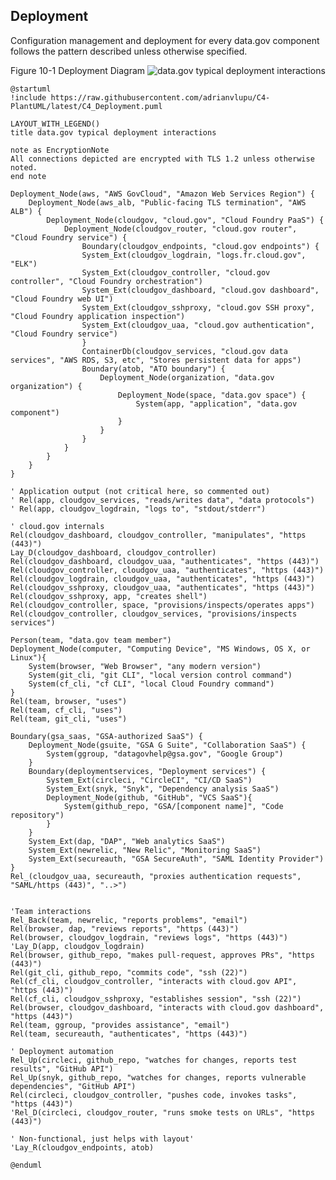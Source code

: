 ## Deployment
Configuration management and deployment for every data.gov component follows the pattern described unless otherwise specified.

Figure 10-1 Deployment Diagram
![data.gov typical deployment interactions](http://www.plantuml.com/plantuml/svg/hLTTRnkx4Ntk_egfNc81jeJcvgaFHHJRTOmgZk6rcnP58N2vOuaDbznok5AKml-zdFsWLp9X-EBUHG9pHpo7CyF36Uv7yiBvfjBP7vMHkYaHDjxNzEVvt8dTRAtyfYaQGYUjyMZyJDfgBagdXDdgfcxcvn_ERhKm_k7BSgw5H_B1jBh0MjjznO2QoRFbufzV7-vNtwxlFw-MbrUNDnSdqymhhn5AuSLiRRVWzxMIGaCPmQ2CHoUaLzPGbXdh4GJ1fP5kNxFn9bYoXTOGt3FOpMEyaXvB40u1sxdyjWknmFqoXp_DtaDZD1A1zHjqEqK8p5tECZHbEyoovn1MDxR44x6ZKvWilkLmPRVdsZRbXDyhyTCQ-8O5vEYsIYB17Qw37vCf_2_xGu9b9NGHaBTDePKyUnHIcNNhbqTNAICyW_kb5ijFBG_qpp6TP3z2xiBqTiXvP6ph7_pLDgPqUxWL8Z-WORUIF2jd6uzkJ0UTwIKhTV5sSORd4zk5sp-JeIbhguod0xve7RiKdtnF7glLvG__pAFjkdH2cK0JXZHxTBE3Q2-NVvjCtyJ4AdPMwwCGepaHfdLoW-HTjozlMwOKj2ciSEN1Aj7wSf4T5l1m_KPseatjx8_z0NcUVuRM-f9SrBLMilKVbA4QvQy8fH7YO1tH-0qQt_EzeefM4qylrZYtnWjbq5qKeuWw41sbouk1ZeO3SNUHdqB-oocWbspBlNL8KACZHLoWEjYZTHms9OACCXNU5inw_nMAtfPGPFhSMRSMHlriSn0uOWaRsoFPMmYf5XB7JAqXHP7OiPCGQi2EzdaoffAsggr1uxji99-dx2rMjhIxol_3lwSiUmUBaRniu-l6mucn7gHJlgtd6tGXDBBi24UC9S-R1kWTwixtb18SYfBcky22rExg41Jht5jfDKsEIDBr0hnbAFaoB3iFVz2vW0pGABQkqHYXAMEwr45Erv1A65KtMlXEectlX9CF7twPXXMMOh-wU2lP55vRUdmOun5Chyei2VxVH1Cp-bj8OjtwVKWwqKk7Z0BQeDQlHJ-Si83UAkABmhmlXZItDJfcOKvwXIIXqoHXB5iiirjqPCs9Hr6DJoM_GuLLWIp6uth0PxRlnEVja2y95yYadA0lENnJfhHy9_cQmpzEmJfOAjFyc4ovOiJAKBWmfwNXAygdxeqPXDb3PKjq1hReA3Q40RXMVYMr2ZF32CwNrmpILWezp1-wPdkiXIaFyVAnXyl7G_H1knXXdpZhVPQUlMw8apZwgUDD_S8U7_oKnLA_9h4Y8NYthlB56UlDElKJIyZxgn6ylAgjgL4UEmXSGSvlRR-pMel2TXU2I11Auf2vjRDDtMzrsEaDwlfZy62uhLnPkzO8LpmhUDdtoEXh6TqOQUpPjoYjTj5KvrPEQfIAFMs7vzUjrzVpyulUsnICpFuxzzFmPz8jYAP48_SWZD1xKdGCFivNzwt00Ih_kIcOvU_dUO-AhexMxH4hXxNjqZp_L-nLO4I5_-xoNIBm75BUSe_E3jeJjwHH7AMesVt5xQJJVEU-LpBwFvvjSETGAndctk0ExdZSdYzhU34-T0aKeMmSiefwTUIjOH4C3CuNNvPmNN95ytkuvV9GeXialZgwMnsGSMbJI4UtB73utmR9qy0-7nL8jircVs6zP-_kKLI77qsyuYSXl_U7P1GmfzHvucvQQAnQSgo46gfeF8HTIXrk5Uu8EbYwJ4TCgXT7Xc1AmDzrtJBToO_O3uLJYUzy1MoqFkiJnSs1ot8mtzwbNOq5xeYC2vBo1DAMo42Y3PoyVz-ZObbBtmQ6p5FxiJcwNYnkhvDUHBxKvHx9Yq8hsY018N7DJNWKavAuERpYKPoKzgjJIonbTITY0a6ao0iZyLWkZ3XIy-jzFSXrL4DOyhPgvTvgzg6EbUnuYtR2Iyu9N_BbHfWrbyX1pHx9XnTgjAT9B4Rj1am7OgvrlufqssY3JXGQeHmAey8a_yZhj4RgXZROwUiKbDbQ5gyNz3rr9jZXYnHb_4vtZI6WAh2qeHDO0mztovTamFc-iURiiJ5jRH3w5FxJa0TkKBq-jDW7udVTORnBVidpPzCK0jl7O6mg_Ny0)
```plantuml
@startuml
!include https://raw.githubusercontent.com/adrianvlupu/C4-PlantUML/latest/C4_Deployment.puml

LAYOUT_WITH_LEGEND()
title data.gov typical deployment interactions

note as EncryptionNote
All connections depicted are encrypted with TLS 1.2 unless otherwise noted.
end note

Deployment_Node(aws, "AWS GovCloud", "Amazon Web Services Region") {
	Deployment_Node(aws_alb, "Public-facing TLS termination", "AWS ALB") {
        Deployment_Node(cloudgov, "cloud.gov", "Cloud Foundry PaaS") {
        	Deployment_Node(cloudgov_router, "cloud.gov router", "Cloud Foundry service") {
				Boundary(cloudgov_endpoints, "cloud.gov endpoints") {
                System_Ext(cloudgov_logdrain, "logs.fr.cloud.gov", "ELK")
                System_Ext(cloudgov_controller, "cloud.gov controller", "Cloud Foundry orchestration")
                System_Ext(cloudgov_dashboard, "cloud.gov dashboard", "Cloud Foundry web UI")
                System_Ext(cloudgov_sshproxy, "cloud.gov SSH proxy", "Cloud Foundry application inspection")
                System_Ext(cloudgov_uaa, "cloud.gov authentication", "Cloud Foundry service")
				}
                ContainerDb(cloudgov_services, "cloud.gov data services", "AWS RDS, S3, etc", "Stores persistent data for apps")
                Boundary(atob, "ATO boundary") {
                    Deployment_Node(organization, "data.gov organization") {
                        Deployment_Node(space, "data.gov space") {
                            System(app, "application", "data.gov component")
                        }
                    }
                }
			}
		}
	}
}

' Application output (not critical here, so commented out)
' Rel(app, cloudgov_services, "reads/writes data", "data protocols")
' Rel(app, cloudgov_logdrain, "logs to", "stdout/stderr")

' cloud.gov internals
Rel(cloudgov_dashboard, cloudgov_controller, "manipulates", "https (443)")
Lay_D(cloudgov_dashboard, cloudgov_controller) 
Rel(cloudgov_dashboard, cloudgov_uaa, "authenticates", "https (443)")
Rel(cloudgov_controller, cloudgov_uaa, "authenticates", "https (443)")
Rel(cloudgov_logdrain, cloudgov_uaa, "authenticates", "https (443)")
Rel(cloudgov_sshproxy, cloudgov_uaa, "authenticates", "https (443)")
Rel(cloudgov_sshproxy, app, "creates shell")
Rel(cloudgov_controller, space, "provisions/inspects/operates apps")
Rel(cloudgov_controller, cloudgov_services, "provisions/inspects services")

Person(team, "data.gov team member")
Deployment_Node(computer, "Computing Device", "MS Windows, OS X, or Linux"){
    System(browser, "Web Browser", "any modern version")
    System(git_cli, "git CLI", "local version control command")
    System(cf_cli, "cf CLI", "local Cloud Foundry command")
}
Rel(team, browser, "uses")
Rel(team, cf_cli, "uses")
Rel(team, git_cli, "uses")

Boundary(gsa_saas, "GSA-authorized SaaS") { 
	Deployment_Node(gsuite, "GSA G Suite", "Collaboration SaaS") {
		System(ggroup, "datagovhelp@gsa.gov", "Google Group")
	}
    Boundary(deploymentservices, "Deployment services") {
        System_Ext(circleci, "CircleCI", "CI/CD SaaS")
        System_Ext(snyk, "Snyk", "Dependency analysis SaaS")
        Deployment_Node(github, "GitHub", "VCS SaaS"){
            System(github_repo, "GSA/[component name]", "Code repository")
        }
    }
	System_Ext(dap, "DAP", "Web analytics SaaS")
	System_Ext(newrelic, "New Relic", "Monitoring SaaS")
	System_Ext(secureauth, "GSA SecureAuth", "SAML Identity Provider")
}
Rel_(cloudgov_uaa, secureauth, "proxies authentication requests", "SAML/https (443)", "..>")


'Team interactions
Rel_Back(team, newrelic, "reports problems", "email")
Rel(browser, dap, "reviews reports", "https (443)")
Rel(browser, cloudgov_logdrain, "reviews logs", "https (443)")
'Lay_D(app, cloudgov_logdrain)
Rel(browser, github_repo, "makes pull-request, approves PRs", "https (443)")
Rel(git_cli, github_repo, "commits code", "ssh (22)")
Rel(cf_cli, cloudgov_controller, "interacts with cloud.gov API", "https (443)")
Rel(cf_cli, cloudgov_sshproxy, "establishes session", "ssh (22)")
Rel(browser, cloudgov_dashboard, "interacts with cloud.gov dashboard", "https (443)")
Rel(team, ggroup, "provides assistance", "email")
Rel(team, secureauth, "authenticates", "https (443)")

' Deployment automation
Rel_Up(circleci, github_repo, "watches for changes, reports test results", "GitHub API")
Rel_Up(snyk, github_repo, "watches for changes, reports vulnerable dependencies", "GitHub API")
Rel(circleci, cloudgov_controller, "pushes code, invokes tasks", "https (443)")
'Rel_D(circleci, cloudgov_router, "runs smoke tests on URLs", "https (443)") 

' Non-functional, just helps with layout'
'Lay_R(cloudgov_endpoints, atob)  

@enduml
```
